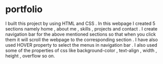 # portfolio
I built this project by using HTML and CSS . In this webpage I created 5 sections namely home , about me , skills , projects and contact .
I create navigation bar for the above mentioned sections so that when you click them it will scroll the webpage to the corresponding section . I have also used HOVER property to select the menus in navigation bar .
I also used some of the properties of css like background-color , text-align , width , height , overflow so on. 
